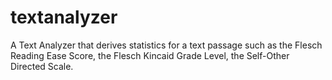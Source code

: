 # textanalyzer
A Text Analyzer that derives statistics for a text passage such as the Flesch Reading Ease Score, the Flesch Kincaid Grade Level, the Self-Other Directed Scale.
